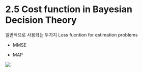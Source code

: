 

# 2.5 Cost function in Bayesian Decision Theory 

일반적으로 사용되는 두가지 Loss fucntion for estimation problems 

- MMSE

- MAP 

![](https://i.imgur.com/v3N1eZl.png)